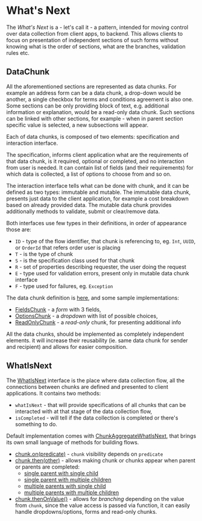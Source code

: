 # What's Next

The _What's Next_ is a - let's call it - a pattern, intended for moving control over data collection from client apps,
to backend. This allows clients to focus on presentation of independent sections of such forms without knowing 
what is the order of sections, what are the branches, validation rules etc.

## DataChunk

All the aforementioned sections are represented as data chunks. For example an address form can be a data chunk,
a drop-down would be another, a single checkbox for terms and conditions agreement is also one.
Some sections can be only providing block of text, e.g. additional information or explanation, 
would be a read-only data chunk.
Such sections can be linked with other sections, for example - when in parent section specific value is selected, 
a new subsections will appear.

Each of data chunks, is composed of two elements: specification and interaction interface.

The specification, informs client application what are the requirements of that data chunk, is it required, optional or completed, 
and no interaction from user is needed. 
It can contain list of fields (and their requirements) for which data is collected, a list of options to choose from and so on.

The interaction interface tells what can be done with chunk, and it can be defined as two types: immutable and mutable.
The immutable data chunk, presents just data to the client application, for example a cost breakdown based on already provided data.
The mutable data chunk provides additionally methods to validate, submit or clear/remove data.

Both interfaces use few types in their definitions, in order of appearance those are:
- `ID` - type of the flow identifier, that chunk is referencing to, eg. `Int`, `UUID`, or `OrderId` that refers order user is placing 
- `T` - is the type of chunk
- `S` - is the specification class used for that chunk
- `R` - set of properties describing requester, the user doing the request
- `E` - type used for validation errors, present only in mutable data chunk interface
- `F` - type used for failures, eg. `Exception`

The data chunk definition is [here](./src/main/kotlin/potfur/whatisnext/DataChunk.kt), and some sample implementations:
- [FieldsChunk](./src/testFixtures/kotlin/potfur/whatisnext/FieldsChunk.kt) - a _form_ with 3 fields,
- [OptionsChunk](./src/testFixtures/kotlin/potfur/whatisnext/OptionsChunk.kt) - a _dropdown_ with list of possible choices,
- [ReadOnlyChunk](./src/testFixtures/kotlin/potfur/whatisnext/ReadOnlyChunk.kt) - a _read-only_ chunk, for presenting additional info

All the data chunks, should be implemented as completely independent elements.
it will increase their reusability (ie. same data chunk for sender and recipient) and allows for easier composition.

## WhatIsNext

The [WhatIsNext](./src/main/kotlin/potfur/whatisnext/WhatIsNext.kt) interface is the place where data collection flow, all the connections between chunks are defined and presented to client applications.
It contains two methods:
- `whatIsNext` - that will provide specifications of all chunks that can be interacted with at that stage of the data collection flow,
- `isCompleted` - will tell if the data collection is completed or there's something to do.

Default implementation comes with [ChunkAggregateWhatIsNext](./src/main/kotlin/potfur/whatisnext/WhatIsNext.kt#L27), that brings its own small language of methods for building flows.

- [chunk.on(predicate)](./src/test/kotlin/potfur/whatisnext/WhatIsNextChunkOnConditionTest.kt) - `chunk` visibility depends on `predicate`
- [chunk.then(other)](./src/test/kotlin/potfur/whatisnext/WhatIsNextSingleParentThenSingleChildTest.kt) - allows making chunk or chunks appear when parent or parents are completed:
  - [single parent with single child](./src/test/kotlin/potfur/whatisnext/WhatIsNextSingleParentThenSingleChildTest.kt)
  - [single parent with multiple children](./src/test/kotlin/potfur/whatisnext/WhatIsNextSingleParentThenMultipleChildrenTest.kt)
  - [multiple parents with single child](./src/test/kotlin/potfur/whatisnext/WhatIsNextMultipleParentsThenSingleChildTest.kt)
  - [multiple parents with multiple children](./src/test/kotlin/potfur/whatisnext/WhatIsNextMultipleParentsThenMultipleChildrenTest.kt)
- [chunk.thenOnValue()](./src/test/kotlin/potfur/whatisnext/WhatIsNextBranchingTest.kt) - allows for _branching_ depending on the value from `chunk`, since the value access is passed via function, it can easily handle dropdowns/options, forms and read-only chunks.

